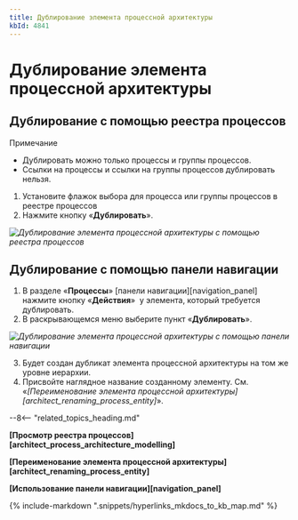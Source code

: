 ```yaml
---
title: Дублирование элемента процессной архитектуры
kbId: 4841
---
```


# Дублирование элемента процессной архитектуры

## Дублирование с помощью реестра процессов

Примечание

- Дублировать можно только процессы и группы процессов.
- Ссылки на процессы и ссылки на группы процессов дублировать нельзя.

1. Установите флажок выбора для процесса или группы процессов в реестре процессов
2. Нажмите кнопку «**Дублировать**».

_![Дублирование элемента процессной архитектуры с помощью реестра процессов](https://kb.comindware.ru/assets/process_architecture_modeling_clone_entity_from_registry.png)_

## Дублирование с помощью панели навигации

1. В разделе «**Процессы**» [панели навигации][navigation_panel] нажмите кнопку «**Действия**» *‌* у элемента, который требуется дублировать.
2. В раскрывающемся меню выберите пункт «**Дублировать**».

_![Дублирование элемента процессной архитектуры с помощью панели навигации](https://kb.comindware.ru/assets/process_architecture_modeling_clone_entity_from_navigation.png)_

3. Будет создан дубликат элемента процессной архитектуры на том же уровне иерархии.
4. Присвойте наглядное название созданному элементу. См. «*[Переименование элемента процессной архитектуры][architect_renaming_process_entity]*».

--8<-- "related_topics_heading.md"

**[Просмотр реестра процессов][architect_process_architecture_modelling]**

**[Переименование элемента процессной архитектуры][architect_renaming_process_entity]**

**[Использование панели навигации][navigation_panel]**

{% include-markdown ".snippets/hyperlinks_mkdocs_to_kb_map.md" %}
